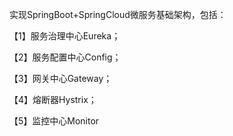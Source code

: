 实现SpringBoot+SpringCloud微服务基础架构，包括：

【1】服务治理中心Eureka；

【2】服务配置中心Config；

【3】网关中心Gateway；

【4】熔断器Hystrix；

【5】监控中心Monitor